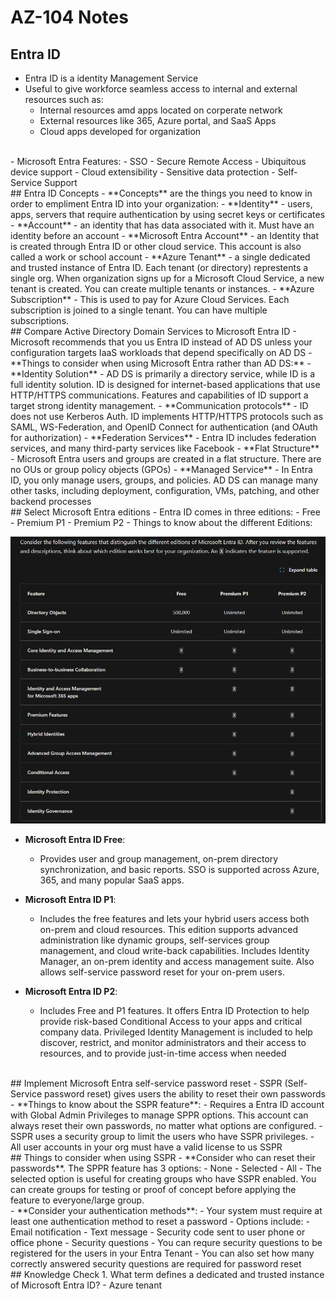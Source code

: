  # AZ-104 Notes
## Entra ID
- Entra ID is a identity  Management Service
- Useful to give workforce seamless access to internal and external resources such as:
	- Internal resources amd apps located on corperate network
	- External resources like 365, Azure portal, and SaaS Apps
	- Cloud apps developed for organization
<br/>
- Microsoft Entra Features:
	- SSO
	- Secure Remote Access
	- Ubiquitous device support
	- Cloud extensibility
	- Sensitive data protection
	- Self-Service Support
<br/>
## Entra ID Concepts
- **Concepts** are the things you need to know in order to empliment Entra ID into your organization:
	- **Identity** - users, apps, servers that require authentication by using secret keys or certificates
	- **Account** - an identity that has data associated with it. Must have an identity before an account
	- **Microsoft Entra Account** - an Identity that is created through Entra ID or other cloud service. This account is also called a work or school account
	- **Azure Tenant** - a single dedicated and trusted instance of Entra ID. Each tenant (or directory) represtents a single org. When organization signs up for a Microsoft Cloud Service, a new tenant is created. You can create multiple tenants or instances. 
	- **Azure Subscription** - This is used to pay for Azure Cloud Services. Each subscription is joined to a single tenant. You can have multiple subscriptions. 
<br/>
## Compare Active Directory Domain Services to Microsoft Entra ID
- Microsoft recommends that you us Entra ID instead of AD DS unless your configuration targets IaaS workloads that depend specifically on AD DS
- **Things to consider when using Microsoft Entra rather than AD DS:**
	- **Identity Solution** - AD DS is primarily a directory service, while ID is a full identity solution. ID is designed for internet-based applications that use HTTP/HTTPS communications. Features and capabilities of ID support a target strong identity management.
	- **Communication protocols** - ID does not use Kerberos Auth. ID implements HTTP/HTTPS protocols such as SAML, WS-Federation, and OpenID Connect for authentication (and OAuth for authorization)
	- **Federation Services** - Entra ID includes federation services, and many third-party services like Facebook
	- **Flat Structure** - Microsoft Entra users and groups are created in a flat structure. There are no OUs or group policy objects (GPOs)
	- **Managed Service** - In Entra ID, you only manage users, groups, and policies. AD DS can manage many other tasks, including deployment, configuration, VMs, patching, and other backend processes
<br/>
## Select Microsoft Entra editions
- Entra ID comes in three editions:
	- Free
	- Premium P1
	- Premium P2
- Things to know about the different Editions:


![Screenshot 2024-03-22 141351.png](../_resources/Screenshot%202024-03-22%20141351.png)

- **Microsoft Entra ID Free**:
	- Provides user and group management, on-prem directory synchronization, and basic reports. SSO is supported across Azure, 365, and many popular SaaS apps.

- **Microsoft Entra ID P1**:
	- Includes the free features and lets your hybrid users access both on-prem and cloud resources. This edition supports advanced administration like dynamic groups, self-services group management, and cloud write-back capabilities. Includes Identity Manager, an on-prem identity and access management suite. Also allows self-service password reset for your on-prem users.

- **Microsoft Entra ID P2**:
	- Includes Free and P1 features. It offers Entra ID Protection to help provide risk-based Conditional Access to your apps and critical company data. Privileged Identity Management is included to help discover, restrict, and monitor administrators and their access to resources, and to provide just-in-time access when needed
<br/>
## Implement Microsoft Entra self-service password reset
- SSPR (Self-Service password reset) gives users the ability to reset their own passwords
- **Things to know about the SSPR feature**:
	- Requires a Entra ID account with Global Admin Privileges to manage SPPR options. This account can always reset their own passwords, no matter what options are configured.
	- SSPR uses a security group to limit the users who have SSPR privileges.
	- All user accounts in your org must have a valid license to us SSPR
<br/>
## Things to consider when using SSPR
- **Consider who can reset their passwords**. The SPPR feature has 3 options:
	- None
	- Selected
	- All
- The selected option is useful for creating groups who have SSPR enabled. You can create groups for testing or proof of concept before applying the feature to everyone/large group.
<br/>
- **Consider your authentication methods**:
	- Your system must require at least one authentication method to reset a password
	- Options include:
		- Email notification
		- Text message
		- Security code sent to user phone or office phone
		- Security questions
	- You can requre security questions to be registered for the users in your Entra Tenant
	- You can also set how many correctly answered security questions are required for password reset
<br/>
## Knowledge Check 
1. What term defines a dedicated and trusted instance of Microsoft Entra ID?
	- Azure tenant 
